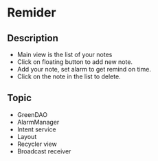 # Remider
## Description
- Main view is the list of your notes
- Click on floating button to add new note.
- Add your note, set alarm to get remind on time.
- Click on the note in the list to delete.
## Topic
- GreenDAO
- AlarmManager
- Intent service
- Layout
- Recycler view
- Broadcast receiver
